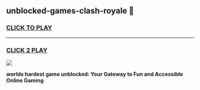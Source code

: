 
## unblocked-games-clash-royale 👋
<h3>
<a href="https://premium.freeplayer.one?title=unblocked-games-clash-royale&ref=14F">CLICK TO PLAY</a></h3>
<hr>

<h3>
<a href="https://premium.freeplayer.one?title=unblocked-games-clash-royale&ref=14F">CLICK 2 PLAY</a>
  
</h3>

<a href="https://premium.freeplayer.one?title=unblocked-games-clash-royale&ref=12F/"><img src="https://clearcache.store/games.png"></a>


**worlds hardest game unblocked: Your Gateway to Fun and Accessible Online Gaming**
